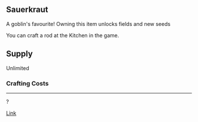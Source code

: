 ## Sauerkraut

A goblin's favourite! Owning this item unlocks fields and new seeds

You can craft a rod at the Kitchen in the game.

## Supply

Unlimited

### Crafting Costs

---

?

[Link](https://docs.sunflower-land.com/crafting-guide)

